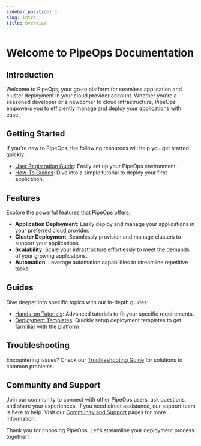 ```yaml
---
sidebar_position: 1
slug: intro
title: Overview
---
```


# Welcome to PipeOps Documentation

## Introduction

Welcome to PipeOps, your go-to platform for seamless application and cluster deployment in your cloud provider account. Whether you're a seasoned developer or a newcomer to cloud infrastructure, PipeOps empowers you to efficiently manage and deploy your applications with ease.

## Getting Started

If you're new to PipeOps, the following resources will help you get started quickly:

- [User Registration Guide](/docs/User%20Guides/user-registration.md): Easily set up your PipeOps environment.
- [How-To Guides](/docs/category/tutorials): Dive into a simple tutorial to deploy your first application.

## Features

Explore the powerful features that PipeOps offers:

- **Application Deployment**: Easily deploy and manage your applications in your preferred cloud provider.
- **Cluster Deployment**: Seamlessly provision and manage clusters to support your applications.
- **Scalability**: Scale your infrastructure effortlessly to meet the demands of your growing applications.
- **Automation**: Leverage automation capabilities to streamline repetitive tasks.

## Guides

Dive deeper into specific topics with our in-depth guides:

- [Hands-on Tutorials](/docs/category/tutorials): Advanced tutorials to fit your specific requirements.
- [Deployment Templates](/docs/category/deployment-templates): Quickly setup deployment templates to get farmiliar with the platform

## Troubleshooting

Encountering issues? Check our [Troubleshooting Guide](/docs/category/troubleshooting) for solutions to common problems.

## Community and Support

Join our community to connect with other PipeOps users, ask questions, and share your experiences. If you need direct assistance, our support team is here to help. Visit our [Community and Support](./support-cs.md) pages for more information.

Thank you for choosing PipeOps. Let's streamline your deployment process together!

